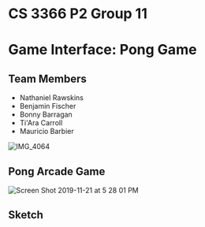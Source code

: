 # CS 3366 P2 Group 11
# Game Interface: Pong Game 

## Team Members
 - Nathaniel Rawskins 
 - Benjamin Fischer
 - Bonny Barragan
 - Ti'Ara Carroll
 - Mauricio Barbier

![IMG_4064](https://user-images.githubusercontent.com/36643475/69385048-baa75900-0c83-11ea-8903-56f9a601aeca.jpg)

## Pong Arcade Game
![Screen Shot 2019-11-21 at 5 28 01 PM](https://user-images.githubusercontent.com/36643475/69385468-0c041800-0c85-11ea-897b-6e3886f89e8b.png)

## Sketch


